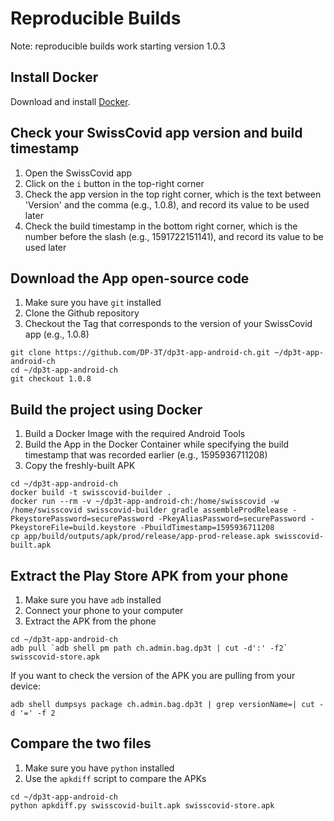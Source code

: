 
# Reproducible Builds

Note: reproducible builds work starting version 1.0.3

## Install Docker

Download and install [Docker](https://www.docker.com/).

## Check your SwissCovid app version and build timestamp

1. Open the SwissCovid app
2. Click on the `i` button in the top-right corner
3. Check the app version in the top right corner, which is the text between 'Version' and the comma (e.g., 1.0.8), and record its value to be used later
4. Check the build timestamp in the bottom right corner, which is the number before the slash (e.g., 1591722151141), and record its value to be used later

## Download the App open-source code

1. Make sure you have `git` installed
2. Clone the Github repository
3. Checkout the Tag that corresponds to the version of your SwissCovid app (e.g., 1.0.8)

```shell
git clone https://github.com/DP-3T/dp3t-app-android-ch.git ~/dp3t-app-android-ch
cd ~/dp3t-app-android-ch
git checkout 1.0.8
```

## Build the project using Docker

1. Build a Docker Image with the required Android Tools
2. Build the App in the Docker Container while specifying the build timestamp that was recorded earlier (e.g., 1595936711208)
3. Copy the freshly-built APK

```shell
cd ~/dp3t-app-android-ch
docker build -t swisscovid-builder .
docker run --rm -v ~/dp3t-app-android-ch:/home/swisscovid -w /home/swisscovid swisscovid-builder gradle assembleProdRelease -PkeystorePassword=securePassword -PkeyAliasPassword=securePassword -PkeystoreFile=build.keystore -PbuildTimestamp=1595936711208
cp app/build/outputs/apk/prod/release/app-prod-release.apk swisscovid-built.apk
```

## Extract the Play Store APK from your phone

1. Make sure you have `adb` installed
2. Connect your phone to your computer
3. Extract the APK from the phone

```shell
cd ~/dp3t-app-android-ch
adb pull `adb shell pm path ch.admin.bag.dp3t | cut -d':' -f2` swisscovid-store.apk
```

If you want to check the version of the APK you are pulling from your device:

```shell
adb shell dumpsys package ch.admin.bag.dp3t | grep versionName=| cut -d '=' -f 2
```

## Compare the two files

1. Make sure you have `python` installed
2. Use the `apkdiff` script to compare the APKs

```shell
cd ~/dp3t-app-android-ch
python apkdiff.py swisscovid-built.apk swisscovid-store.apk
```
